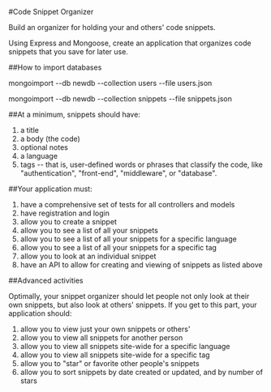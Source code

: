 #Code Snippet Organizer

Build an organizer for holding your and others' code snippets.

Using Express and Mongoose, create an application that organizes code snippets that you save for later use.


##How to import databases

mongoimport --db newdb --collection users --file users.json

mongoimport --db newdb --collection snippets --file snippets.json


##At a minimum, snippets should have:

1. a title
2. a body (the code)
3. optional notes
4. a language
5. tags -- that is, user-defined words or phrases that classify the code, like "authentication", "front-end", "middleware", or "database".


##Your application must:

1. have a comprehensive set of tests for all controllers and models
2. have registration and login
3. allow you to create a snippet
4. allow you to see a list of all your snippets
5. allow you to see a list of all your snippets for a specific language
6. allow you to see a list of all your snippets for a specific tag
7. allow you to look at an individual snippet
8. have an API to allow for creating and viewing of snippets as listed above


##Advanced activities  

Optimally, your snippet organizer should let people not only look at their own snippets, but also look at others' snippets. If you get to this part, your application should:

1. allow you to view just your own snippets or others'
2. allow you to view all snippets for another person
3. allow you to view all snippets site-wide for a specific language
4. allow you to view all snippets site-wide for a specific tag
5. allow you to "star" or favorite other people's snippets
6. allow you to sort snippets by date created or updated, and by number of stars
